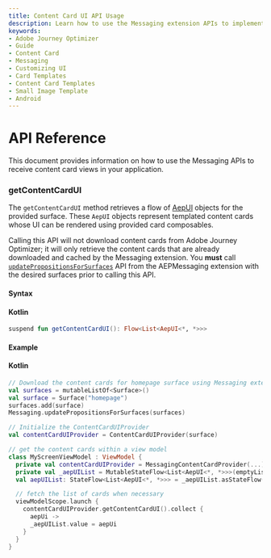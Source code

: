 ```yaml
---
title: Content Card UI API Usage
description: Learn how to use the Messaging extension APIs to implement content card with UI.
keywords:
- Adobe Journey Optimizer
- Guide
- Content Card
- Messaging
- Customizing UI
- Card Templates
- Content Card Templates
- Small Image Template
- Android
---
```


# API Reference

This document provides information on how to use the Messaging APIs to receive content card views in your application.

### getContentCardUI

The `getContentCardUI` method retrieves a flow of [AepUI](./public-classes/aepui.md) objects for the provided surface. These `AepUI` objects represent templated content cards whose UI can be rendered using provided card composables.

<InlineAlert variant="info" slots="text"/>

Calling this API will not download content cards from Adobe Journey Optimizer; it will only retrieve the content cards that are already downloaded and cached by the Messaging extension. You **must** call [`updatePropositionsForSurfaces`](../../code-based/api-reference.md#updatePropositionsForSurfaces) API from the AEPMessaging extension with the desired surfaces prior to calling this API. 

#### Syntax

<CodeBlock slots="heading, code" repeat="1" languages="Kotlin" />

#### Kotlin

```kotlin
suspend fun getContentCardUI(): Flow<List<AepUI<*, *>>>
```

#### Example

<CodeBlock slots="heading, code" repeat="1" languages="Kotlin" />

#### Kotlin

```kotlin
// Download the content cards for homepage surface using Messaging extension
val surfaces = mutableListOf<Surface>()
val surface = Surface("homepage")
surfaces.add(surface)
Messaging.updatePropositionsForSurfaces(surfaces)

// Initialize the ContentCardUIProvider
val contentCardUIProvider = ContentCardUIProvider(surface)

// get the content cards within a view model
class MyScreenViewModel : ViewModel {
  private val contentCardUIProvider = MessagingContentCardProvider(...)
  private val _aepUIList = MutableStateFlow<List<AepUI<*, *>>>(emptyList())
  val aepUIList: StateFlow<List<AepUI<*, *>>> = _aepUIList.asStateFlow()

  // fetch the list of cards when necessary 
  viewModelScope.launch {
    contentCardUIProvider.getContentCardUI().collect { 
      aepUi ->
      _aepUIList.value = aepUi
    }
  }
}
```

